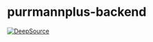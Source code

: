 # purrmannplus-backend

[![DeepSource](https://deepsource.io/gh/Dattito/purrmannplus-backend.svg/?label=active+issues&show_trend=true&token=DSmEfikRooogBE8JfGgOhjDV)](https://deepsource.io/gh/Dattito/purrmannplus-backend/?ref=repository-badge)
